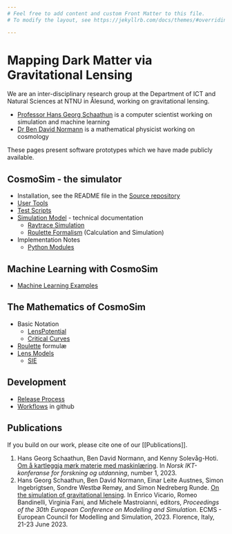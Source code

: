 ```yaml
---
# Feel free to add content and custom Front Matter to this file.
# To modify the layout, see https://jekyllrb.com/docs/themes/#overriding-theme-defaults

---
```


# Mapping Dark Matter via Gravitational Lensing

We are an inter-disciplinary research group at the Department of ICT and 
Natural Sciences at NTNU in Ålesund, working on gravitational lensing.

+ [Professor Hans Georg Schaathun](http://www.hg.schaathun.net/)
  is a computer scientist working on simulation and machine learning
+ [Dr Ben David Normann](https://www.bendavidnormann.com/research)
  is a mathematical physicist working on cosmology

These pages present software prototypes which we have made publicly available.

## CosmoSim - the simulator

+ Installation, see the README file in the
  [Source repository](https://github.com/CosmoAI-AES/CosmoSim)
+ [User Tools](/docs/scripts/)
+ [Test Scripts](/docs/test/)
+ [Simulation Model](/docs/model/) - technical documentation
    + [Raytrace Simulation](/docs/model/Raytrace) 
    + [Roulette Formalism](/docs/model/Roulette)  (Calculation and Simulation)
+ Implementation Notes
    + [Python Modules](/docs/Python)

## Machine Learning with CosmoSim 

+ [Machine Learning Examples](/docs/scripts/MachineLearnngExamples)

## The Mathematics of CosmoSim 

+ Basic Notation
    + [LensPotential](/math/LensPotential)
    + [Critical Curves](/math/CriticalCurve)
+ [Roulette](/math/Roulette) formulæ
+ [Lens Models](/math/Lens)
    + [SIE](/math/SIE)


## Development

+ [Release Process](/docs/Release)
+ [Workflows](/docs/Workflows) in github

## Publications

If you build on our work, please cite one of our  [[Publications]].

1. Hans Georg Schaathun, Ben David Normann, and Kenny Solevåg-Hoti. 
    [Om å kartleggja mørk materie med maskinlæring](https://www.ntnu.no/ojs/index.php/nikt/article/view/5666). 
    In *Norsk IKT-konferanse for forskning og utdanning*, number 1, 2023. 
2. Hans Georg Schaathun, Ben David Normann, Einar Leite Austnes, Simon Ingebrigtsen, Sondre Westbø Remøy, and Simon Nedreberg Runde. 
    [On the simulation of gravitational lensing](https://www.scs-europe.net/dlib/2023/2023-0141.html). 
    In Enrico Vicario, Romeo Bandinelli, Virginia Fani, and Michele Mastroianni, editors, 
    *Proceedings of the 30th European Conference on Modelling and Simulation*.
    ECMS - European Council for Modelling and Simulation, 2023. Florence, Italy, 21-23 June 2023. 
